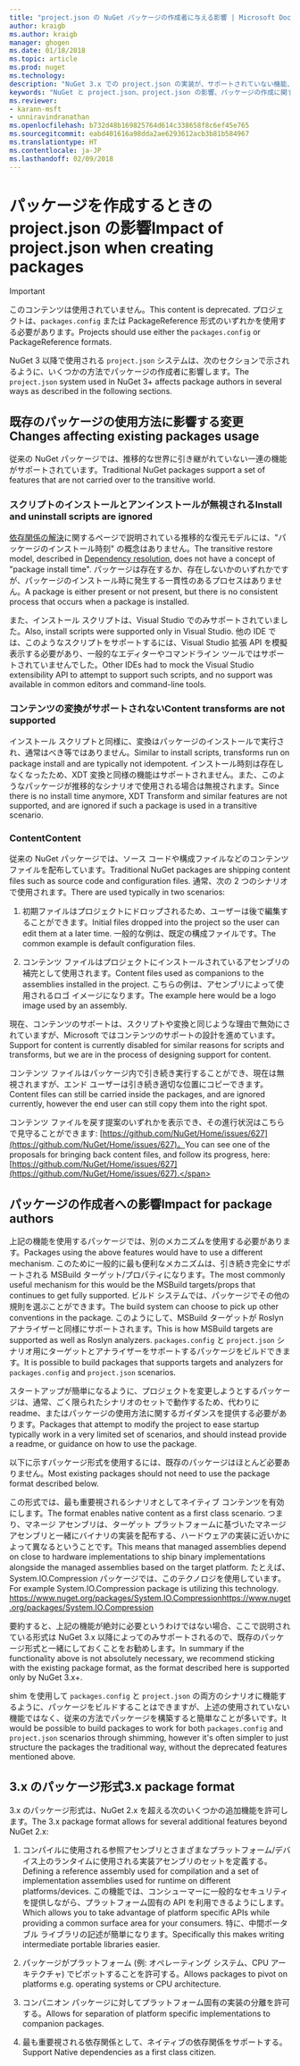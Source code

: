 ```yaml
---
title: "project.json の NuGet パッケージの作成者に与える影響 | Microsoft Docs"
author: kraigb
ms.author: kraigb
manager: ghogen
ms.date: 01/18/2018
ms.topic: article
ms.prod: nuget
ms.technology: 
description: "NuGet 3.x での project.json の実装が、サポートされていない機能、コンテンツ、パッケージ形式などのパッケージの作成者にどのように影響するかの詳細です。"
keywords: "NuGet と project.json、project.json の影響、パッケージの作成に関する考慮事項、project.json の機能"
ms.reviewer:
- karann-msft
- unniravindranathan
ms.openlocfilehash: b732d48b169825764d614c338658f8c6ef45e765
ms.sourcegitcommit: eabd401616a98dda2ae6293612acb3b81b584967
ms.translationtype: HT
ms.contentlocale: ja-JP
ms.lasthandoff: 02/09/2018
---
```

# <a name="impact-of-projectjson-when-creating-packages"></a><span data-ttu-id="58d4c-104">パッケージを作成するときの project.json の影響</span><span class="sxs-lookup"><span data-stu-id="58d4c-104">Impact of project.json when creating packages</span></span>

> [!Important]
> <span data-ttu-id="58d4c-105">このコンテンツは使用されていません。</span><span class="sxs-lookup"><span data-stu-id="58d4c-105">This content is deprecated.</span></span> <span data-ttu-id="58d4c-106">プロジェクトは、`packages.config` または PackageReference 形式のいずれかを使用する必要があります。</span><span class="sxs-lookup"><span data-stu-id="58d4c-106">Projects should use either the `packages.config` or PackageReference formats.</span></span>

<span data-ttu-id="58d4c-107">NuGet 3 以降で使用される `project.json` システムは、次のセクションで示されるように、いくつかの方法でパッケージの作成者に影響します。</span><span class="sxs-lookup"><span data-stu-id="58d4c-107">The `project.json` system used in NuGet 3+ affects package authors in several ways as described in the following sections.</span></span>

## <a name="changes-affecting-existing-packages-usage"></a><span data-ttu-id="58d4c-108">既存のパッケージの使用方法に影響する変更</span><span class="sxs-lookup"><span data-stu-id="58d4c-108">Changes affecting existing packages usage</span></span>

<span data-ttu-id="58d4c-109">従来の NuGet パッケージでは、推移的な世界に引き継がれていない一連の機能がサポートされています。</span><span class="sxs-lookup"><span data-stu-id="58d4c-109">Traditional NuGet packages support a set of features that are not carried over to the transitive world.</span></span>

### <a name="install-and-uninstall-scripts-are-ignored"></a><span data-ttu-id="58d4c-110">スクリプトのインストールとアンインストールが無視される</span><span class="sxs-lookup"><span data-stu-id="58d4c-110">Install and uninstall scripts are ignored</span></span>

<span data-ttu-id="58d4c-111">[依存関係の解決](../consume-packages/dependency-resolution.md#dependency-resolution-with-packagereference)に関するページで説明されている推移的な復元モデルには、"パッケージのインストール時刻" の概念はありません。</span><span class="sxs-lookup"><span data-stu-id="58d4c-111">The transitive restore model, described in [Dependency resolution](../consume-packages/dependency-resolution.md#dependency-resolution-with-packagereference), does not have a concept of "package install time".</span></span> <span data-ttu-id="58d4c-112">パッケージは存在するか、存在しないかのいずれかですが、パッケージのインストール時に発生する一貫性のあるプロセスはありません。</span><span class="sxs-lookup"><span data-stu-id="58d4c-112">A package is either present or not present, but there is no consistent process that occurs when a package is installed.</span></span>

<span data-ttu-id="58d4c-113">また、インストール スクリプトは、Visual Studio でのみサポートされていました。</span><span class="sxs-lookup"><span data-stu-id="58d4c-113">Also, install scripts were supported only in Visual Studio.</span></span> <span data-ttu-id="58d4c-114">他の IDE では、このようなスクリプトをサポートするには、Visual Studio 拡張 API を模擬表示する必要があり、一般的なエディターやコマンドライン ツールではサポートされていませんでした。</span><span class="sxs-lookup"><span data-stu-id="58d4c-114">Other IDEs had to mock the Visual Studio extensibility API to attempt to support such scripts, and no support was available in common editors and command-line tools.</span></span>

### <a name="content-transforms-are-not-supported"></a><span data-ttu-id="58d4c-115">コンテンツの変換がサポートされない</span><span class="sxs-lookup"><span data-stu-id="58d4c-115">Content transforms are not supported</span></span>

<span data-ttu-id="58d4c-116">インストール スクリプトと同様に、変換はパッケージのインストールで実行され、通常はべき等ではありません。</span><span class="sxs-lookup"><span data-stu-id="58d4c-116">Similar to install scripts, transforms run on package install and are typically not idempotent.</span></span> <span data-ttu-id="58d4c-117">インストール時刻は存在しなくなったため、XDT 変換と同様の機能はサポートされません。また、このようなパッケージが推移的なシナリオで使用される場合は無視されます。</span><span class="sxs-lookup"><span data-stu-id="58d4c-117">Since there is no install time anymore, XDT Transform and similar features are not supported, and are ignored if such a package is used in a transitive scenario.</span></span>

### <a name="content"></a><span data-ttu-id="58d4c-118">Content</span><span class="sxs-lookup"><span data-stu-id="58d4c-118">Content</span></span>

<span data-ttu-id="58d4c-119">従来の NuGet パッケージでは、ソース コードや構成ファイルなどのコンテンツ ファイルを配布しています。</span><span class="sxs-lookup"><span data-stu-id="58d4c-119">Traditional NuGet packages are shipping content files such as source code and configuration files.</span></span> <span data-ttu-id="58d4c-120">通常、次の 2 つのシナリオで使用されます。</span><span class="sxs-lookup"><span data-stu-id="58d4c-120">There are used typically in two scenarios:</span></span>

1. <span data-ttu-id="58d4c-121">初期ファイルはプロジェクトにドロップされるため、ユーザーは後で編集することができます。</span><span class="sxs-lookup"><span data-stu-id="58d4c-121">Initial files dropped into the project so the user can edit them at a later time.</span></span> <span data-ttu-id="58d4c-122">一般的な例は、既定の構成ファイルです。</span><span class="sxs-lookup"><span data-stu-id="58d4c-122">The common example is default configuration files.</span></span>

1. <span data-ttu-id="58d4c-123">コンテンツ ファイルはプロジェクトにインストールされているアセンブリの補完として使用されます。</span><span class="sxs-lookup"><span data-stu-id="58d4c-123">Content files used as companions to the assemblies installed in the project.</span></span> <span data-ttu-id="58d4c-124">こちらの例は、アセンブリによって使用されるロゴ イメージになります。</span><span class="sxs-lookup"><span data-stu-id="58d4c-124">The example here would be a logo image used by an assembly.</span></span>

<span data-ttu-id="58d4c-125">現在、コンテンツのサポートは、スクリプトや変換と同じような理由で無効にされていますが、Microsoft ではコンテンツのサポートの設計を進めています。</span><span class="sxs-lookup"><span data-stu-id="58d4c-125">Support for content is currently disabled for similar reasons for scripts and transforms, but we are in the process of designing support for content.</span></span>

<span data-ttu-id="58d4c-126">コンテンツ ファイルはパッケージ内で引き続き実行することができ、現在は無視されますが、エンド ユーザーは引き続き適切な位置にコピーできます。</span><span class="sxs-lookup"><span data-stu-id="58d4c-126">Content files can still be carried inside the packages, and are ignored currently, however the end user can still copy them into the right spot.</span></span>

<span data-ttu-id="58d4c-127">コンテンツ ファイルを戻す提案のいずれかを表示でき、その進行状況はこちらで見守ることができます: [https://github.com/NuGet/Home/issues/627](https://github.com/NuGet/Home/issues/627)。</span><span class="sxs-lookup"><span data-stu-id="58d4c-127">You can see one of the proposals for bringing back content files, and follow its progress, here: [https://github.com/NuGet/Home/issues/627](https://github.com/NuGet/Home/issues/627).</span></span>

## <a name="impact-for-package-authors"></a><span data-ttu-id="58d4c-128">パッケージの作成者への影響</span><span class="sxs-lookup"><span data-stu-id="58d4c-128">Impact for package authors</span></span>

<span data-ttu-id="58d4c-129">上記の機能を使用するパッケージでは、別のメカニズムを使用する必要があります。</span><span class="sxs-lookup"><span data-stu-id="58d4c-129">Packages using the above features would have to use a different mechanism.</span></span> <span data-ttu-id="58d4c-130">このために一般的に最も便利なメカニズムは、引き続き完全にサポートされる MSBuild ターゲット/プロパティになります。</span><span class="sxs-lookup"><span data-stu-id="58d4c-130">The most commonly useful mechanism for this would be the MSBuild targets/props that continues to get fully supported.</span></span> <span data-ttu-id="58d4c-131">ビルド システムでは、パッケージでその他の規則を選ぶことができます。</span><span class="sxs-lookup"><span data-stu-id="58d4c-131">The build system can choose to pick up other conventions in the package.</span></span> <span data-ttu-id="58d4c-132">このようにして、MSBuild ターゲットが Roslyn アナライザーと同様にサポートされます。</span><span class="sxs-lookup"><span data-stu-id="58d4c-132">This is how MSBuild targets are supported as well as Roslyn analyzers.</span></span> <span data-ttu-id="58d4c-133">`packages.config` と `project.json` シナリオ用にターゲットとアナライザーをサポートするパッケージをビルドできます。</span><span class="sxs-lookup"><span data-stu-id="58d4c-133">It is possible to build packages that supports targets and analyzers for `packages.config` and `project.json` scenarios.</span></span>

<span data-ttu-id="58d4c-134">スタートアップが簡単になるように、プロジェクトを変更しようとするパッケージは、通常、ごく限られたシナリオのセットで動作するため、代わりに readme、またはパッケージの使用方法に関するガイダンスを提供する必要があります。</span><span class="sxs-lookup"><span data-stu-id="58d4c-134">Packages that attempt to modify the project to ease startup typically work in a very limited set of scenarios, and should instead provide a readme, or guidance on how to use the package.</span></span>

<span data-ttu-id="58d4c-135">以下に示すパッケージ形式を使用するには、既存のパッケージはほとんど必要ありません。</span><span class="sxs-lookup"><span data-stu-id="58d4c-135">Most existing packages should not need to use the package format described below.</span></span>

<span data-ttu-id="58d4c-136">この形式では、最も重要視されるシナリオとしてネイティブ コンテンツを有効にします。</span><span class="sxs-lookup"><span data-stu-id="58d4c-136">The format enables native content as a first class scenario.</span></span> <span data-ttu-id="58d4c-137">つまり、マネージ アセンブリは、ターゲット プラットフォームに基づいたマネージ アセンブリと一緒にバイナリの実装を配布する、ハードウェアの実装に近いかによって異なるということです。</span><span class="sxs-lookup"><span data-stu-id="58d4c-137">This means that managed assemblies depend on close to hardware implementations to ship binary implementations alongside the managed assemblies based on the target platform.</span></span> <span data-ttu-id="58d4c-138">たとえば、System.IO.Compression パッケージでは、このテクノロジを使用しています。</span><span class="sxs-lookup"><span data-stu-id="58d4c-138">For example System.IO.Compression package is utilizing this technology.</span></span> [<span data-ttu-id="58d4c-139">https://www.nuget.org/packages/System.IO.Compression</span><span class="sxs-lookup"><span data-stu-id="58d4c-139">https://www.nuget.org/packages/System.IO.Compression</span></span>](https://www.nuget.org/packages/System.IO.Compression)

<span data-ttu-id="58d4c-140">要約すると、上記の機能が絶対に必要というわけではない場合、ここで説明されている形式は NuGet 3.x 以降によってのみサポートされるので、既存のパッケージ形式と一緒にしておくことをお勧めします。</span><span class="sxs-lookup"><span data-stu-id="58d4c-140">In summary if the functionality above is not absolutely necessary, we recommend sticking with the existing package format, as the format described here is supported only by NuGet 3.x+.</span></span>

<span data-ttu-id="58d4c-141">shim を使用して `packages.config` と `project.json` の両方のシナリオに機能するように、パッケージをビルドすることはできますが、上述の使用されていない機能ではなく、従来の方法でパッケージを構築すると簡単なことが多いです。</span><span class="sxs-lookup"><span data-stu-id="58d4c-141">It would be possible to build packages to work for both `packages.config` and `project.json` scenarios through shimming, however it's often simpler to just structure the packages the traditional way, without the deprecated features mentioned above.</span></span>

## <a name="3x-package-format"></a><span data-ttu-id="58d4c-142">3.x のパッケージ形式</span><span class="sxs-lookup"><span data-stu-id="58d4c-142">3.x package format</span></span>

<span data-ttu-id="58d4c-143">3.x のパッケージ形式は、NuGet 2.x を超える次のいくつかの追加機能を許可します。</span><span class="sxs-lookup"><span data-stu-id="58d4c-143">The 3.x package format allows for several additional features beyond NuGet 2.x:</span></span>

1. <span data-ttu-id="58d4c-144">コンパイルに使用される参照アセンブリとさまざまなプラットフォーム/デバイス上のランタイムに使用される実装アセンブリのセットを定義する。</span><span class="sxs-lookup"><span data-stu-id="58d4c-144">Defining a reference assembly used for compilation and a set of implementation assemblies used for runtime on different platforms/devices.</span></span> <span data-ttu-id="58d4c-145">この機能では、コンシューマーに一般的なセキュリティを提供しながら、プラットフォーム固有の API を利用できるようにします。</span><span class="sxs-lookup"><span data-stu-id="58d4c-145">Which allows you to take advantage of platform specific APIs while providing a common surface area for your consumers.</span></span> <span data-ttu-id="58d4c-146">特に、中間ポータブル ライブラリの記述が簡単になります。</span><span class="sxs-lookup"><span data-stu-id="58d4c-146">Specifically this makes writing intermediate portable libraries easier.</span></span>

1. <span data-ttu-id="58d4c-147">パッケージがプラットフォーム (例: オペレーティング システム、CPU アーキテクチャ) でピボットすることを許可する。</span><span class="sxs-lookup"><span data-stu-id="58d4c-147">Allows packages to pivot on platforms e.g. operating systems or CPU architecture.</span></span>

1. <span data-ttu-id="58d4c-148">コンパニオン パッケージに対してプラットフォーム固有の実装の分離を許可する。</span><span class="sxs-lookup"><span data-stu-id="58d4c-148">Allows for separation of platform specific implementations to companion packages.</span></span>

1. <span data-ttu-id="58d4c-149">最も重要視される依存関係として、ネイティブの依存関係をサポートする。</span><span class="sxs-lookup"><span data-stu-id="58d4c-149">Support Native dependencies as a first class citizen.</span></span>
